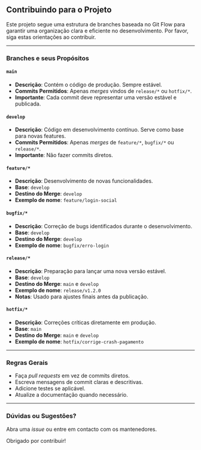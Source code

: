 ## Contribuindo para o Projeto

Este projeto segue uma estrutura de branches baseada no Git Flow para garantir uma organização clara e eficiente no desenvolvimento. Por favor, siga estas orientações ao contribuir.

---

### Branches e seus Propósitos

#### `main`
- **Descrição**: Contém o código de produção. Sempre estável.
- **Commits Permitidos**: Apenas *merges* vindos de `release/*` ou `hotfix/*`.
- **Importante**: Cada commit deve representar uma versão estável e publicada.

#### `develop`
- **Descrição**: Código em desenvolvimento contínuo. Serve como base para novas features.
- **Commits Permitidos**: Apenas *merges* de `feature/*`, `bugfix/*` ou `release/*`.
- **Importante**: Não fazer commits diretos.

#### `feature/*`
- **Descrição**: Desenvolvimento de novas funcionalidades.
- **Base**: `develop`
- **Destino do Merge**: `develop`
- **Exemplo de nome**: `feature/login-social`

#### `bugfix/*`
- **Descrição**: Correção de bugs identificados durante o desenvolvimento.
- **Base**: `develop`
- **Destino do Merge**: `develop`
- **Exemplo de nome**: `bugfix/erro-login`

#### `release/*`
- **Descrição**: Preparação para lançar uma nova versão estável.
- **Base**: `develop`
- **Destino do Merge**: `main` e `develop`
- **Exemplo de nome**: `release/v1.2.0`
- **Notas**: Usado para ajustes finais antes da publicação.

#### `hotfix/*`
- **Descrição**: Correções críticas diretamente em produção.
- **Base**: `main`
- **Destino do Merge**: `main` e `develop`
- **Exemplo de nome**: `hotfix/corrige-crash-pagamento`

---

### Regras Gerais
- Faça *pull requests* em vez de commits diretos.
- Escreva mensagens de commit claras e descritivas.
- Adicione testes se aplicável.
- Atualize a documentação quando necessário.

---

### Dúvidas ou Sugestões?
Abra uma *issue* ou entre em contacto com os mantenedores.

Obrigado por contribuir!
